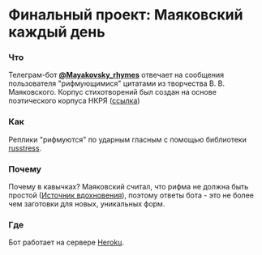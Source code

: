 # Финальный проект: Маяковский каждый день
### Что
Телеграм-бот **[@Mayakovsky_rhymes](https://web.telegram.org/#/im?p=@Mayakovsky_bot)** отвечает на сообщения пользователя "рифмующимися" цитатами из творчества В. В. Маяковского.
Корпус стихотворений был создан на основе поэтического корпуса НКРЯ ([ссылка](http://search.ruscorpora.ru/search.xml?env=alpha&mode=poetic&sort=gr_created_&text=meta&doc_author=%c2.%20%c2.%20%cc%e0%ff%ea%ee%e2%f1%ea%e8%e9))
### Как
Реплики "рифмуются" по ударным гласным с помощью библиотеки [russtress](https://pypi.org/project/russtress/).
### Почему
Почему в кавычках? Маяковский считал, что рифма не должна быть простой ([Источник вдохновения](https://ru.wikisource.org/wiki/%D0%9A%D0%B0%D0%BA_%D0%B4%D0%B5%D0%BB%D0%B0%D1%82%D1%8C_%D1%81%D1%82%D0%B8%D1%85%D0%B8%3F_(%D0%9C%D0%B0%D1%8F%D0%BA%D0%BE%D0%B2%D1%81%D0%BA%D0%B8%D0%B9))), поэтому ответы бота - это не более чем заготовки для новых, уникальных форм.
### Где
Бот работает на сервере [Heroku](https://app-mayakovsky.herokuapp.com/).
